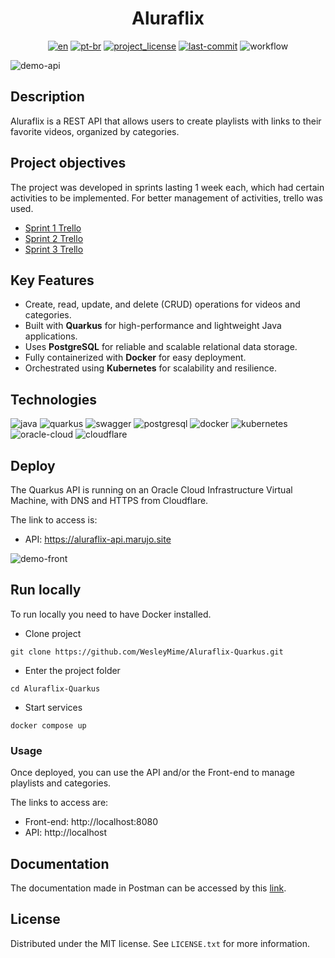 <div align="center">
<h1> Aluraflix </h1>

[![en][en-shield]][en-url]
[![pt-br][pt-br-shield]][pt-br-url]
[![project_license][license-shield]][license-url]
[![last-commit][commit-shield]][commit-url]
![workflow][workflow-shield]
</div>

![demo-api](https://github.com/WesleyMime/Aluraflix-Quarkus/assets/55067868/df82bf93-e363-4fc8-a633-80be31c5f6a5)

## Description

Aluraflix is a REST API that allows users to create playlists with links to their favorite videos, organized by categories.

## Project objectives

The project was developed in sprints lasting 1 week each, which had certain activities to be implemented. For better management of activities, trello was used.

- [Sprint 1 Trello](https://trello.com/b/Mj5x6lMZ/alura-challenge-backend-semana-1)
- [Sprint 2 Trello](https://trello.com/b/5DavhAH7/alura-challenge-backend-semana-2)
- [Sprint 3 Trello](https://trello.com/b/STIogyU7/alura-challenge-backend-semana-3)

## Key Features

- Create, read, update, and delete (CRUD) operations for videos and categories.
- Built with **Quarkus** for high-performance and lightweight Java applications.
- Uses **PostgreSQL** for reliable and scalable relational data storage.
- Fully containerized with **Docker** for easy deployment.
- Orchestrated using **Kubernetes** for scalability and resilience.

## Technologies

![java]
![quarkus]
![swagger]
![postgresql]
![docker]
![kubernetes]
![oracle-cloud]
![cloudflare]

## Deploy

The Quarkus API is running on an Oracle Cloud Infrastructure Virtual Machine, with DNS and HTTPS from Cloudflare.

The link to access is:
* API: https://aluraflix-api.marujo.site

![demo-front](https://github.com/WesleyMime/Aluraflix-Quarkus/assets/55067868/88115b77-3ac9-4885-876d-24a19e6bca65)

## Run locally

To run locally you need to have Docker installed.

- Clone project
```
git clone https://github.com/WesleyMime/Aluraflix-Quarkus.git
```

- Enter the project folder
```
cd Aluraflix-Quarkus
```

- Start services
```
docker compose up
```

### Usage

Once deployed, you can use the API and/or the Front-end to manage playlists and categories.

The links to access are:
- Front-end: http://localhost:8080
- API: http://localhost

## Documentation

The documentation made in Postman can be accessed by this [link](https://documenter.getpostman.com/view/19203694/2s8ZDa2MUK).


## License

Distributed under the MIT license. See `LICENSE.txt` for more information.


[en-shield]: https://img.shields.io/badge/lang-en-green.svg?style=for-the-badge
[en-url]: https://github.com/WesleyMime/Aluraflix-Quarkus/blob/main/README.md
[pt-br-shield]: https://img.shields.io/badge/lang-pt--br-lightdarkgreen.svg?style=for-the-badge
[pt-br-url]: https://github.com/WesleyMime/Aluraflix-Quarkus/blob/main/README.pt-br.md
[commit-shield]: https://img.shields.io/github/last-commit/wesleymime/Adopet.svg?style=for-the-badge
[commit-url]: https://github.com/wesleymime/Aluraflix-Quarkus/commit
[license-shield]: https://img.shields.io/github/license/wesleymime/Aluraflix-Quarkus.svg?style=for-the-badge
[license-url]: https://github.com/wesleymime/Aluraflix-Quarkus/blob/master/LICENSE.txt
[workflow-shield]: https://img.shields.io/github/actions/workflow/status/wesleymime/Aluraflix-Quarkus/main.yml?style=for-the-badge
[workflow-url]: https://img.shields.io/github/actions/workflow/status/wesleymime/Aluraflix-Quarkus/main.yml

[java]: https://img.shields.io/badge/Java-000000?style=for-the-badge&logo=openjdk&logoColor=white
[quarkus]: https://img.shields.io/badge/Quarkus-4695EB?style=for-the-badge&logo=quarkus&logoColor=white
[swagger]: https://img.shields.io/badge/swagger-85EA2D?logo=swagger&logoColor=black&style=for-the-badge
[postgresql]: https://img.shields.io/badge/postgresql-4169E1?style=for-the-badge&logo=postgresql&logoColor=white
[docker]: https://img.shields.io/badge/docker-2496ED?style=for-the-badge&logo=docker&logoColor=white
[kubernetes]: https://img.shields.io/badge/kubernetes-326CE5?style=for-the-badge&logo=kubernetes&logoColor=white
[oracle-cloud]: https://custom-icon-badges.demolab.com/badge/Oracle%20Cloud-F80000?logo=oracle&logoColor=white&style=for-the-badge
[cloudflare]: https://img.shields.io/badge/Cloudflare-F38020?logo=Cloudflare&logoColor=white&style=for-the-badge